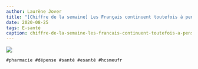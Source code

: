 ```yaml
---
author: Laurène Jover
title: "[Chiffre de la semaine] Les Français continuent toutefois à penser que les dépenses de santé sont élevées car le système n’est pas bien géré."
date: 2020-08-25
tags: E-santé
caption: chiffre-de-la-semaine-les-francais-continuent-toutefois-a-penser-que-les-depenses-de-sante-sont-elevees-car-le-systeme-nest-pas-bien-gere.webp
---
```


![](/2020-08-25_chiffre-de-la-semaine-les-francais-continuent-toutefois-a-penser-que-les-depenses-de-sante-sont-elevees-car-le-systeme-nest-pas-bien-gere/chiffre-de-la-semaine-wordpress-kozea-group-770x578px3.png)

    #pharmacie #dépense #santé #esanté #hcsmeufr
